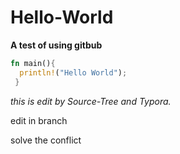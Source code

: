 # Hello-World
**A test of using gitbub**

```rust
fn main(){
  println!("Hello World");
 }
```

*this is edit by Source-Tree and Typora.*


edit in branch 

solve the conflict